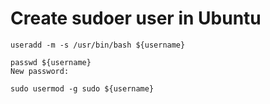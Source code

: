 # Create sudoer user in Ubuntu
```shell
useradd -m -s /usr/bin/bash ${username}
```
```shell
passwd ${username}
New password:
```
```shell
sudo usermod -g sudo ${username}
```
